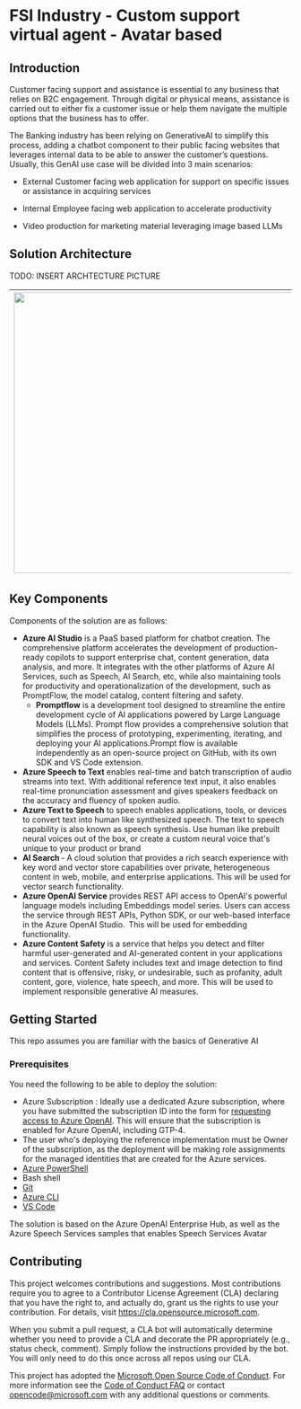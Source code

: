 # FSI Industry - Custom support virtual agent - Avatar based

## Introduction

Customer facing support and assistance is essential to any business that relies on B2C engagement. Through digital or physical means, assistance is carried out to either fix a customer issue or help them navigate the multiple options that the business has to offer. 

The Banking industry has been relying on GenerativeAI to simplify this process, adding a chatbot component to their public facing websites that leverages internal data to be able to answer the customer’s questions. Usually, this GenAI use case will be divided into 3 main scenarios: 

-  External Customer facing web application for support on specific issues or assistance in acquiring services 

- Internal Employee facing web application to accelerate productivity 

- Video production for marketing material leveraging image based LLMs 

## Solution Architecture


TODO: INSERT ARCHTECTURE PICTURE

| <img src='/media/00_Solution_Architecture.png' width='790' height='500'> |
| ---- |

## Key Components

Components of the solution are as follows:

- **Azure AI Studio** is a PaaS based platform for chatbot creation. The comprehensive platform accelerates the development of production-ready copilots to support enterprise chat, content generation, data analysis, and more. It integrates with the other platforms of Azure AI Services, such as Speech, AI Search, etc, while also maintaining tools for productivity and operationalization of the development, such as PromptFlow, the model catalog, content filtering and safety. 
    - **Promptflow** is a development tool designed to streamline the entire development cycle of AI applications powered by Large Language Models (LLMs). Prompt flow provides a comprehensive solution that simplifies the process of prototyping, experimenting, iterating, and deploying your AI applications.Prompt flow is available independently as an open-source project on GitHub, with its own SDK and VS Code extension. 
- **Azure Speech to Text** enables real-time and batch transcription of audio 		streams into text. With additional reference text input, it also enables real-time 	pronunciation assessment and gives speakers feedback on the accuracy and 	fluency of spoken audio. 
- **Azure Text to Speech** to speech enables applications, tools, or devices to convert text into human like synthesized speech. The text to speech capability is also known as speech synthesis. Use human like prebuilt neural voices out of the box, or create a custom neural voice that's unique to your product or brand 
- **AI Search** - A cloud solution that provides a rich search experience with key word and vector store capabilities over private, heterogeneous content in web, mobile, and enterprise applications. This will be used for vector search functionality.
- **Azure OpenAI Service** provides REST API access to OpenAI's powerful language models including Embeddings model series. Users can access the service through REST APIs, Python SDK, or our web-based interface in the Azure OpenAI Studio.  This will be used for embedding functionality.
- **Azure Content Safety** is a service that helps you detect and filter harmful user-generated and AI-generated content in your applications and services. Content Safety includes text and image detection to find content that is offensive, risky, or undesirable, such as profanity, adult content, gore, violence, hate speech, and more. This will be used to implement responsible generative AI measures.

## Getting Started

This repo assumes you are familiar with the basics of Generative AI 

### Prerequisites

You need the following to be able to deploy the solution:

- Azure Subscription : Ideally use a dedicated Azure subscription, where you have submitted the subscription ID into the form for [requesting access to Azure OpenAI](https://customervoice.microsoft.com/Pages/ResponsePage.aspx?id=v4j5cvGGr0GRqy180BHbR7en2Ais5pxKtso_Pz4b1_xUOFA5Qk1UWDRBMjg0WFhPMkIzTzhKQ1dWNyQlQCN0PWcu). This will ensure that the subscription is enabled for Azure OpenAI, including GTP-4.
- The user who's deploying the reference implementation must be Owner of the subscription, as the deployment will be making role assignments for the managed identities that are created for the Azure services.
- [Azure PowerShell](https://docs.microsoft.com/powershell/azure/install-az-ps)
- Bash shell
- [Git](https://git-scm.com/downloads)
- [Azure CLI](https://docs.microsoft.com/cli/azure/install-azure-cli)
- [VS Code](https://code.visualstudio.com/download)



The solution is based on the Azure OpenAI Enterprise Hub, as well as the Azure Speech Services samples that enables Speech Services Avatar



## Contributing

This project welcomes contributions and suggestions.  Most contributions require you to agree to a
Contributor License Agreement (CLA) declaring that you have the right to, and actually do, grant us
the rights to use your contribution. For details, visit https://cla.opensource.microsoft.com.

When you submit a pull request, a CLA bot will automatically determine whether you need to provide
a CLA and decorate the PR appropriately (e.g., status check, comment). Simply follow the instructions
provided by the bot. You will only need to do this once across all repos using our CLA.

This project has adopted the [Microsoft Open Source Code of Conduct](https://opensource.microsoft.com/codeofconduct/).
For more information see the [Code of Conduct FAQ](https://opensource.microsoft.com/codeofconduct/faq/) or
contact [opencode@microsoft.com](mailto:opencode@microsoft.com) with any additional questions or comments.


